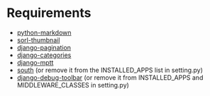Requirements
============

* [python-markdown](http://pypi.python.org/pypi/Markdown)
* [sorl-thumbnail](https://github.com/sorl/sorl-thumbnail)
* [django-pagination](https://github.com/zyga/django-pagination)
* [django-categories](https://github.com/callowayproject/django-categories)
* [django-mptt](https://github.com/django-mptt/django-mptt)
* [south](http://south.aeracode.org) (or remove it from the INSTALLED_APPS list in setting.py)
* [django-debug-toolbar](https://github.com/django-debug-toolbar/django-debug-toolbar) (or remove it from INSTALLED\_APPS and MIDDLEWARE_CLASSES in setting.py)
